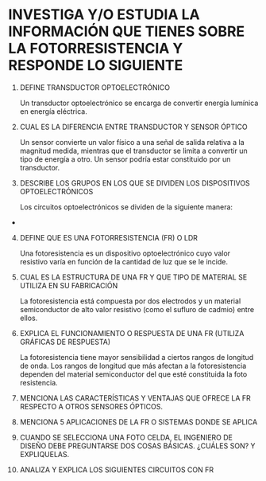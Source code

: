 # INVESTIGA Y/O ESTUDIA LA INFORMACIÓN QUE TIENES SOBRE LA FOTORRESISTENCIA Y RESPONDE LO SIGUIENTE

1. DEFINE TRANSDUCTOR OPTOELECTRÓNICO

	Un transductor optoelectrónico se encarga de convertir energía lumínica en energía eléctrica.


2. CUAL ES LA DIFERENCIA ENTRE TRANSDUCTOR Y SENSOR ÓPTICO

	Un sensor convierte un valor físico a una señal de salida relativa a la magnitud medida, mientras que el transductor se limita a convertir un tipo de energía a otro. Un sensor podría estar constituido por un transductor.


3. DESCRIBE LOS GRUPOS EN LOS QUE SE DIVIDEN LOS DISPOSITIVOS OPTOELECTRÓNICOS

	Los circuitos optoelectrónicos se dividen de la siguiente manera:
* 

4. DEFINE QUE ES UNA FOTORRESISTENCIA (FR)  O LDR

	Una fotoresistencia es un dispositivo optoelectrónico cuyo valor resistivo varía en función de la cantidad de luz que se le incide.


5. CUAL ES LA ESTRUCTURA DE UNA FR Y QUE TIPO DE MATERIAL SE UTILIZA EN SU FABRICACIÓN

	La fotoresistencia está compuesta por dos electrodos y  un material semiconductor de alto valor resistivo (como el sufluro de cadmio) entre ellos.
	
6. EXPLICA EL  FUNCIONAMIENTO O RESPUESTA DE UNA FR (UTILIZA GRÁFICAS DE RESPUESTA)

	La fotoresistencia tiene mayor sensibilidad a ciertos rangos de longitud de onda. Los rangos de longitud que más afectan a la fotoresistencia dependen del material semiconductor del que esté constituida la foto resistencia.

	


7. MENCIONA LAS CARACTERÍSTICAS Y VENTAJAS QUE OFRECE LA FR RESPECTO A OTROS SENSORES ÓPTICOS.
8. MENCIONA 5 APLICACIONES DE LA FR O SISTEMAS DONDE SE APLICA
9. CUANDO SE SELECCIONA UNA FOTO CELDA, EL INGENIERO DE DISEÑO DEBE PREGUNTARSE DOS COSAS BÁSICAS. ¿CUÁLES SON? Y EXPLIQUELAS.
10. ANALIZA Y EXPLICA LOS SIGUIENTES CIRCUITOS CON FR 
